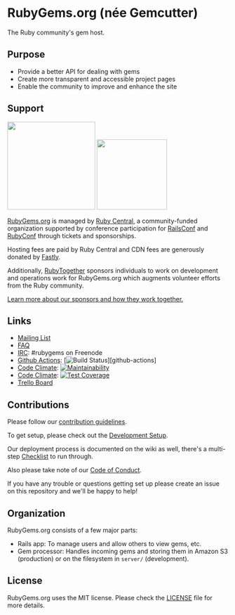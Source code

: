 # RubyGems.org (née Gemcutter)
The Ruby community's gem host.

## Purpose

* Provide a better API for dealing with gems
* Create more transparent and accessible project pages
* Enable the community to improve and enhance the site

## Support

<a href="https://rubytogether.org/"><img src="https://rubytogether.org/images/rubies.svg" width=200></a>
<a href="https://rubycentral.org/"><img src="https://gist.githubusercontent.com/sonalkr132/52a23481c0765b36ce1e909ba678c51a/raw/78e47c9ec77b690322040d4b9b8f460f58196182/Ruby-Central-Logo.png" width=160></a><br/>

[RubyGems.org](https://rubygems.org) is managed by [Ruby Central](https://rubycentral.org), a community-funded organization supported by conference participation for [RailsConf](https://railsconf.org) and [RubyConf](https://rubyconf.org) through tickets and sponsorships.

Hosting fees are paid by Ruby Central and CDN fees are generously donated by [Fastly](https://fastly.com).

Additionally, [RubyTogether](https://rubytogether.org) sponsors individuals to work on development and operations work for RubyGems.org which augments volunteer efforts from the Ruby community.

[Learn more about our sponsors and how they work together.](https://rubygems.org/pages/sponsors)

## Links

* [Mailing List][]
* [FAQ][]
* [IRC][]: #rubygems on Freenode
* [Github Actions][]: [![Build Status](https://github.com/rubygems/rubygems.org/workflows/Application%20Tests/badge.svg)][github-actions]
* [Code Climate][]: [![Maintainability](https://api.codeclimate.com/v1/badges/7110bb3f9b765042d604/maintainability)](https://codeclimate.com/github/rubygems/rubygems.org/maintainability)
* [Code Climate][]: [![Test Coverage](https://api.codeclimate.com/v1/badges/7110bb3f9b765042d604/test_coverage)](https://codeclimate.com/github/rubygems/rubygems.org/test_coverage)
* [Trello Board][]

[mailing list]: https://groups.google.com/group/rubygems-org
[faq]: https://help.rubygems.org/kb/gemcutter/faq
[irc]: https://webchat.freenode.net/?channels=rubygems
[Github Actions]: https://github.com/rubygems/rubygems.org/actions
[code climate]: https://codeclimate.com/github/rubygems/rubygems.org
[trello board]: https://trello.com/board/rubygems-org/513f9634a7ed906115000755

## Contributions

Please follow our [contribution guidelines][].

[contribution guidelines]: https://github.com/rubygems/rubygems.org/blob/master/CONTRIBUTING.md

To get setup, please check out the [Development Setup][].

[development setup]: https://github.com/rubygems/rubygems.org/blob/master/CONTRIBUTING.md#development-setup

Our deployment process is documented on the wiki as well, there's a multi-step
[Checklist][] to run through.

[checklist]: https://github.com/rubygems/rubygems-infrastructure/wiki/Deploys

Also please take note of our [Code of Conduct](https://github.com/rubygems/rubygems.org/blob/master/CODE_OF_CONDUCT.md).

If you have any trouble or questions getting set up please create an issue on this repository and we'll be happy to help!

## Organization

RubyGems.org consists of a few major parts:

* Rails app: To manage users and allow others to view gems, etc.
* Gem processor: Handles incoming gems and storing them in Amazon S3 (production) or
  on the filesystem in `server/` (development).

## License

RubyGems.org uses the MIT license. Please check the [LICENSE][] file for more details.

[license]: https://github.com/rubygems/rubygems.org/blob/master/MIT-LICENSE
